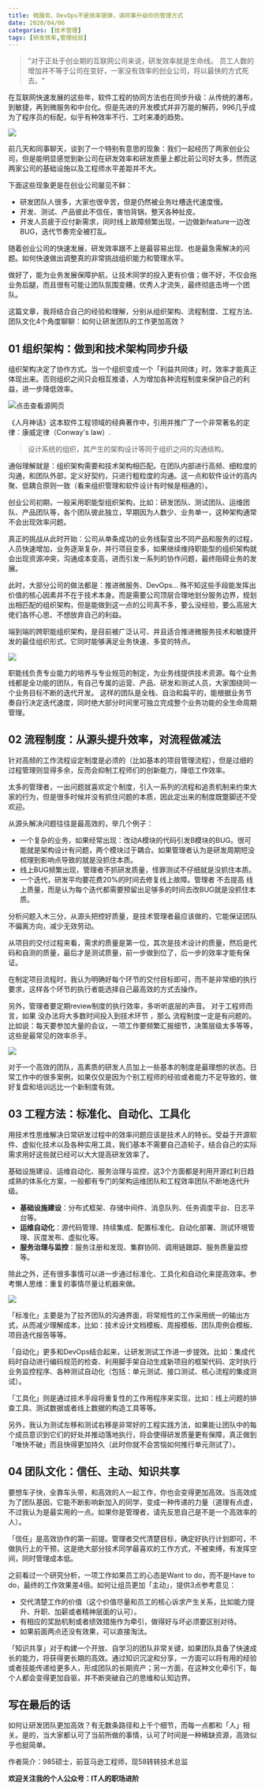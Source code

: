 ```yaml
---
title: 微服务、DevOps不是效率银弹，请同事升级你的管理方式
date: 2020/04/06
categories: [技术管理]
tags: [研发效率,管理经验]
---
```


> "对于正处于创业期的互联网公司来说，研发效率就是生命线。 员工人数的增加并不等于公司在变好，一家没有效率的创业公司，将以最快的方式死去。"

在互联网快速发展的这些年，软件工程的协同方法也在同步升级：从传统的瀑布，到敏捷，再到微服务和中台化。但是先进的开发模式并非万能的解药，996几乎成为了程序员的标配，似乎有种效率不行、工时来凑的趋势。

<!-- more -->

![](https://oscimg.oschina.net/oscnet/54644577-03d7-4aff-84e6-a0b496a193a2.jpg)

前几天和同事聊天，谈到了一个特别有意思的现象：我们一起经历了两家创业公司，但是能明显感觉到新公司在研发效率和研发质量上都比前公司好太多，然而这两家公司的基础设施以及工程师水平差距并不大。 

下面这些现象更是在创业公司屡见不鲜：

-   研发团队人很多，大家也很辛苦，但是仍然被业务吐槽迭代速度慢。
-   开发、测试、产品彼此不信任，害怕背锅，整天各种扯皮。  
-   开发人员疲于应付新需求，同时线上故障频繁出现，一边做新feature一边改BUG，迭代节奏完全被打乱。
    

随着创业公司的快速发展，研发效率跟不上是最容易出现、也是最急需解决的问题。如何快速做出调整真的非常挑战组织能力和管理水平。

做好了，能为业务发展保障护航，让技术同学的投入更有价值；做不好，不仅会拖业务后腿，而且很有可能让团队氛围变糟，优秀人才流失，最终彻底击垮一个团队。

这篇文章，我将结合自己的经验和理解，分别从组织架构、流程制度、工程方法、团队文化4个角度聊聊：如何让研发团队的工作更加高效？

  

## 01 组织架构：做到和技术架构同步升级

组织架构决定了协作方式。当一个组织变成一个「利益共同体」时，效率才能真正体现出来。否则组织之间只会相互推诿，人为增加各种流程制度来保护自己的利益，进一步降低效率。

![](https://oscimg.oschina.net/oscnet/a9d9f5cb-4361-4117-aed6-6b0304ef5e1c.jpg "点击查看源网页")

《人月神话》这本软件工程领域的经典著作中，引用并推广了一个非常著名的定律：康威定律（Conway's law）.

> 设计系统的组织，其产生的架构设计等同于组织之间的沟通结构。

通俗理解就是：组织架构需要和技术架构相匹配。在团队内部进行高频、细粒度的沟通，和团队外部，定义好契约，只进行粗粒度的沟通。这一点和软件设计的高内聚、低耦合原则一致（看来组织管理和软件设计有时候是相通的）。

创业公司初期，一般采用职能型组织架构，比如：研发团队、测试团队、运维团队、产品团队等，各个团队彼此独立，早期因为人数少、业务单一，这种架构通常不会出现效率问题。

真正的挑战从此时开始：公司从单条成功的业务线裂变出不同产品和服务的过程，人员快速增加，业务逐渐复杂，并行项目变多，如果继续维持职能型的组织架构就会出现资源冲突，沟通成本变高，进而引发一系列的协作问题，最终阻碍业务的发展。

此时，大部分公司的做法都是：推进微服务、DevOps... 殊不知这些手段能发挥出价值的核心因素并不在于技术本身。而是需要公司顶层合理地划分服务边界，规划出相匹配的组织架构，但是能做到这一点的公司真不多，要么没经验，要么高层大佬们各怀心思、不想放弃自己的利益。

端到端的跨职能组织架构，是目前被广泛认可、并且适合推进微服务技术和敏捷开发的最佳组织形式，它同时能够满足业务快速、多变的特点。

![](https://oscimg.oschina.net/oscnet/ec34f8d2-2ac4-4e37-941a-9df25343b47f.png)

职能线负责专业能力的培养与专业规范的制定，为业务线提供技术资源。每个业务线都是全功能的团队，有自己专属的运营、产品、研发和测试人员，大家围绕同一个业务目标不断的迭代开发。 这样的团队是全栈、自治和扁平的，能根据业务节奏自行决定迭代速度，同时绝大部分时间里可独立完成整个业务功能的全生命周期管理。 

## 02 流程制度：从源头提升效率，对流程做减法

针对高频的工作流程设定制度是必须的（比如基本的项目管理流程），但是过细的过程管理则显得多余，反而会抑制工程师们的创新能力，降低工作效率。

太多的管理者，一出问题就喜欢定个制度，引入一系列的流程和追责机制来约束大家的行为，但是很多时候并没有抓住问题的本质，因此定出来的制度既蹩脚还不受欢迎。

从源头解决问题往往是最高效的，举几个例子：

-   一个复杂的业务，如果经常出现：改动A模块的代码引发B模块的BUG。很可能就是架构设计有问题，两个模块过于耦合。如果管理者认为是研发周期短没梳理到影响点导致的就是没抓住本质。
-   线上BUG频繁出现，管理者不抓研发质量，怪罪测试不仔细就是没抓住本质。  
-   一个迭代，研发平均要花费20%的时间去修复线上故障。管理者 不去提高 线上质量，而是认为每个迭代都需要预留出足够多的时间去改BUG就是没抓住本质。
    

分析问题入木三分，从源头把控好质量，是技术管理者最应该做的，它能保证团队不偏离方向，减少无效劳动。

从项目的交付过程来看，需求的质量是第一位，其次是技术设计的质量，然后是代码和自测的质量，最后才是测试质量，前一步做到位了，后一步的效率才能有保证。

在制定项目流程时，我认为明确好每个环节的交付目标即可，而不是非常细的执行要求，这样各个环节的执行者能选择自己最高效的方式去操作。

另外，管理者要定期review制度的执行效率，多听听底层的声音。 对于工程师而言，如果 没办法将大多数时间投入到技术环节 ，那么 流程制度一定是有问题的。比如说：每天要参加大量的会议，一项工作要频繁汇报细节，决策层级太多等等，这些是最常见的效率杀手。

![](https://oscimg.oschina.net/oscnet/fff81c35-8058-425c-84dd-bc41eb6c6680.png)

对于一个高效的团队，高素质的研发人员加上一些基本的制度是最理想的状态。日常工作中的很多案例，如果仅仅是因为个别工程师的经验或者能力不足导致的，做好复盘和培训远比一个新制度有效。


## 03 工程方法：标准化、自动化、工具化

用技术性思维解决日常研发过程中的效率问题应该是技术人的特长。受益于开源软件、虚拟化技术以及各种实用工具，我们基本不需要自己造轮子，结合自己的实际需求用好这些就已经可以大大提高研发效率了。

基础设施建设、运维自动化、服务治理与监控，这3个方面都是利用开源红利日趋成熟的体系化方案，一般都有专门的架构运维团队和工程效率团队不断地迭代升级。

-   **基础设施建设**：分布式框架、存储中间件、消息队列、任务调度平台、日志平台等。 
-   **运维自动化**：源代码管理、持续集成、配置标准化、自动化部署、测试环境管理、灰度发布、虚拟化等。  
-   **服务治理与监控**：服务注册和发现、集群协同、调用链跟踪、服务质量监控等。  
    

除此之外，还有很多事情可以进一步通过标准化、工具化和自动化来提高效率。参考懒人思维：重复的事情尽量让机器来做。

![](https://oscimg.oschina.net/oscnet/1a27a920-3076-4e5e-aef2-befc0375f124.png)

「标准化」主要是为了拉齐团队的沟通界面，将常规性的工作采用统一的输出方式，从而减少理解成本，比如：技术设计文档模板、周报模板、团队周例会模板、项目迭代报告等等。

「自动化」更多和DevOps结合起来，让研发测试工作进一步提效。比如：集成代码时自动进行编码规范的检查、利用脚手架自动生成新项目的框架代码、定时执行业务监控程序、各种测试自动化（包括：单元测试、接口测试、核心流程的集成测试）。  

「工具化」则是通过技术手段将重复性的工作用程序来实现，比如：线上问题的排查工具、测试数据或者线上数据的构造工具等等。

另外，我认为测试左移和测试右移是非常好的工程实践方法，如果能让团队中的每个成员意识到它们的好处并推动落地执行，将会使得研发质量更有保障，真正做到「唯快不破」而且快得更加持久（此时你就不会苦恼如何推行单元测试了）。


## 04 团队文化：信任、主动、知识共享

要想车子快，全靠车头带，和高效的人一起工作，你也会变得更加高效。当高效成为了团队基因，它能不断影响新加入的同学，变成一种传递的力量（道理有点虚，不过我认为是最实用的一点。如果你是管理者，请先反思自己是不是一个高效率的人）。

「信任」是高效协作的第一前提。管理者交代清楚目标，确定好执行计划即可，不做执行上的干预，这是绝大部分技术同学最喜欢的工作方式，不被束缚，有发挥空间，同时管理成本低。  

之前看过一个研究分析，一项工作如果员工的心态是Want to do，而不是Have to do，最终的工作效果差4倍。如何让组员更加「主动」，提供3点参考意见：

-   交代清楚工作的价值（这个价值尽量和员工的核心诉求产生关系，比如能力提升、升职、加薪或者精神层面的认可）。  
-   有相应的奖励机制或者绩效措施作为牵引，做得好与坏必须要区别对待。
-   如果前面两点还没有效果，可以直接淘汰。
    

「知识共享」对于构建一个开放、自学习的团队非常关键，如果团队具备了快速成长的能力，将获得更长期的高效。通过知识沉淀和分享，一方面可以将有用的经验或者技能传递给更多人，形成团队的长期资产；另一方面，在这种文化牵引下，每个人都会变得更加自驱，并不断突破自己的思维和认知边界。


## 写在最后的话

如何让研发团队更加高效？有无数条路径和上千个细节，而每一点都和「人」相关。是的，当大家都认可了当前所做的事情，认可了时间是一种稀缺资源，高效似乎也挺简单。

作者简介：985硕士，前亚马逊工程师，现58转转技术总监

**欢迎关注我的个人公众号：IT人的职场进阶**
